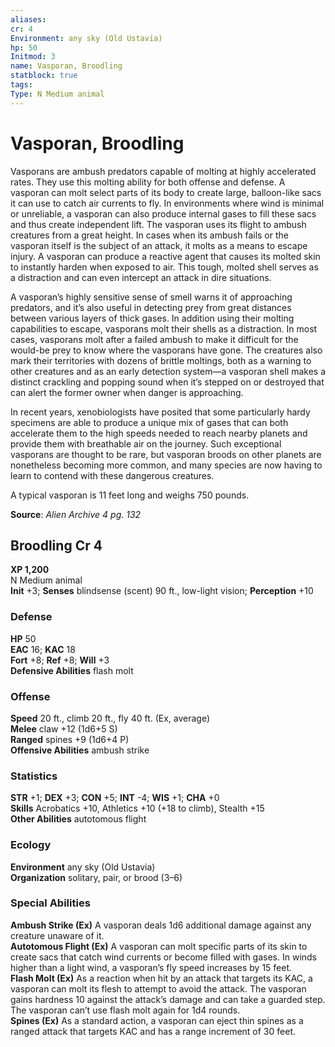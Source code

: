 ```yaml
---
aliases: 
cr: 4
Environment: any sky (Old Ustavia)
hp: 50
Initmod: 3
name: Vasporan, Broodling
statblock: true
tags: 
Type: N Medium animal
---
```


# Vasporan, Broodling

Vasporans are ambush predators capable of molting at highly accelerated rates. They use this molting ability for both offense and defense. A vasporan can molt select parts of its body to create large, balloon-like sacs it can use to catch air currents to fly. In environments where wind is minimal or unreliable, a vasporan can also produce internal gases to fill these sacs and thus create independent lift. The vasporan uses its flight to ambush creatures from a great height. In cases when its ambush fails or the vasporan itself is the subject of an attack, it molts as a means to escape injury. A vasporan can produce a reactive agent that causes its molted skin to instantly harden when exposed to air. This tough, molted shell serves as a distraction and can even intercept an attack in dire situations.

A vasporan’s highly sensitive sense of smell warns it of approaching predators, and it’s also useful in detecting prey from great distances between various layers of thick gases. In addition using their molting capabilities to escape, vasporans molt their shells as a distraction. In most cases, vasporans molt after a failed ambush to make it difficult for the would-be prey to know where the vasporans have gone. The creatures also mark their territories with dozens of brittle moltings, both as a warning to other creatures and as an early detection system—a vasporan shell makes a distinct crackling and popping sound when it’s stepped on or destroyed that can alert the former owner when danger is approaching.

In recent years, xenobiologists have posited that some particularly hardy specimens are able to produce a unique mix of gases that can both accelerate them to the high speeds needed to reach nearby planets and provide them with breathable air on the journey. Such exceptional vasporans are thought to be rare, but vasporan broods on other planets are nonetheless becoming more common, and many species are now having to learn to contend with these dangerous creatures.

A typical vasporan is 11 feet long and weighs 750 pounds.

**Source**:  _Alien Archive 4 pg. 132_

## Broodling Cr 4

**XP 1,200**  
N Medium animal  
**Init** +3; **Senses** blindsense (scent) 90 ft., low-light vision; **Perception** +10  

### Defense

**HP** 50  
**EAC** 16; **KAC** 18  
**Fort** +8; **Ref** +8; **Will** +3  
**Defensive Abilities** flash molt  

### Offense

**Speed** 20 ft., climb 20 ft., fly 40 ft. (Ex, average)  
**Melee** claw +12 (1d6+5 S)  
**Ranged** spines +9 (1d6+4 P)  
**Offensive Abilities** ambush strike

### Statistics

**STR** +1; **DEX** +3; **CON** +5; **INT** -4; **WIS** +1; **CHA** +0  
**Skills** Acrobatics +10, Athletics +10 (+18 to climb), Stealth +15  
**Other Abilities** autotomous flight

### Ecology

**Environment** any sky (Old Ustavia)  
**Organization** solitary, pair, or brood (3–6)

### Special Abilities

**Ambush Strike (Ex)** A vasporan deals 1d6 additional damage against any creature unaware of it.  
**Autotomous Flight (Ex)** A vasporan can molt specific parts of its skin to create sacs that catch wind currents or become filled with gases. In winds higher than a light wind, a vasporan’s fly speed increases by 15 feet.  
**Flash Molt (Ex)** As a reaction when hit by an attack that targets its KAC, a vasporan can molt its flesh to attempt to avoid the attack. The vasporan gains hardness 10 against the attack’s damage and can take a guarded step. The vasporan can’t use flash molt again for 1d4 rounds.  
**Spines (Ex)** As a standard action, a vasporan can eject thin spines as a ranged attack that targets KAC and has a range increment of 30 feet.
